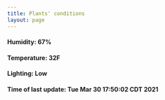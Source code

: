 ```yaml
---
title: Plants' conditions
layout: page
---
```



#### Humidity: 67%
#### Temperature: 32F
#### Lighting: Low
#### Time of last update: Tue Mar 30 17:50:02 CDT 2021
